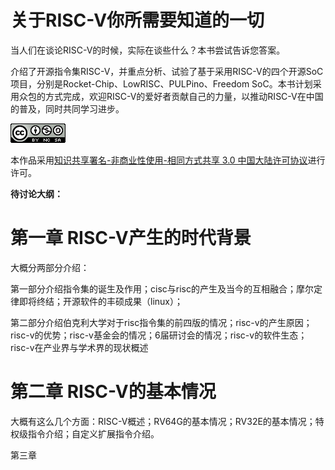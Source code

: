# 关于RISC-V你所需要知道的一切

当人们在谈论RISC-V的时候，实际在谈些什么？本书尝试告诉您答案。

介绍了开源指令集RISC-V，并重点分析、试验了基于采用RISC-V的四个开源SoC项目，分别是Rocket-Chip、LowRISC、PULPino、Freedom SoC。本书计划采用众包的方式完成，欢迎RISC-V的爱好者贡献自己的力量，以推动RISC-V在中国的普及，同时共同学习进步。

[![](/assets/import.png)](https://creativecommons.org/licenses/by-nc-sa/3.0/cn/)

本作品采用[知识共享署名-非商业性使用-相同方式共享 3.0 中国大陆许可协议](https://creativecommons.org/licenses/by-nc-sa/3.0/cn/)进行许可。

**待讨论大纲：**

# 第一章 RISC-V产生的时代背景

大概分两部分介绍：

第一部分介绍指令集的诞生及作用；cisc与risc的产生及当今的互相融合；摩尔定律即将终结；开源软件的丰硕成果（linux）；

第二部分介绍伯克利大学对于risc指令集的前四版的情况；risc-v的产生原因；risc-v的优势；risc-v基金会的情况；6届研讨会的情况；risc-v的软件生态；risc-v在产业界与学术界的现状概述

# 第二章 RISC-V的基本情况

大概有这么几个方面：RISC-V概述；RV64G的基本情况；RV32E的基本情况；特权级指令介绍；自定义扩展指令介绍。

第三章

